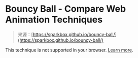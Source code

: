 <!--yml
category: 未分类
date: 2024-05-27 14:53:03
-->

# Bouncy Ball - Compare Web Animation Techniques

> 来源：[https://sparkbox.github.io/bouncy-ball/](https://sparkbox.github.io/bouncy-ball/)

This technique is not supported in your browser. [Learn more](#).